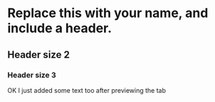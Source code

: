 # Replace this with your name, and include a header.
## Header size 2
### Header size 3
OK I just added some text too after previewing the tab
